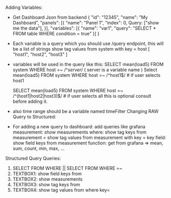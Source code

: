 Adding Variables:
  - Get Dashboard Json from backend
    { 
      "id": "12345",
      "name": "My Dashboard",
      "panels": [{
        "name": "Panel 1",
        "index": 0,
        Query: ["show me the data"],
      }],
      "variables": [{
        "name": "var1",
        "query": "SELECT * FROM table WHERE condition = true"
      }]
    }
  - Each variable is a query which you should use /query endpoint, this will be a list of strings
    show tag values from system with key = host
    [
      "host1",
      "host2",
      "host3"
    ]
  - variables will be used in the query like this: 
    SELECT mean(load5) FROM system WHERE host =~ /^$server$/
    ( server is a variable name )
    Select mean(load5) FROM system WHERE host =~ /^host1$/ # if user selects host1

    SELECT mean(load5) FROM system WHERE host =~ /^(host1|host2|host3)$/ # if user selects all this is optional consult before adding it.
  
  - also time range should be a variable named timeFilter
Changing RAW Query to Structured:
  - For adding a new query to dashboard:
  add queries like grafana
  measurement: show measurements
  where: show tag keys from measurement = show tag values from measurement with key = key
  field: show field keys from measurement
  function: get from grafana => mean, sum, count, min, max, ...


Structured Query Queries:
  1. SELECT <TEXTBOX1> FROM <TEXTBOX2> WHERE <PlUS BUTTON> || SELECT <TEXTBOX1> FROM <TEXTBOX2> WHERE <TEXTBOX3>=~<TEXTBOX4> <PLUS BUTTON>
  2. TEXTBOX1: show field keys from <TEXTBOX2>
  3. TEXTBOX2: show measurements
  4. TEXTBOX3: show tag keys from <TEXTBOX2>
  5. TEXTBOX4: show tag values from <TEXTBOX2> where key=<TEXTBOX3>